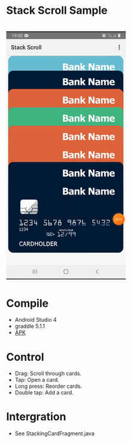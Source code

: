 
Stack Scroll Sample
===================================
![](screenshots/main.gif)
===================================
# Compile
- Android Studio 4
- graddle 5.1.1
- [APK](https://github.com/hucancode/StackScroll/releases)

# Control
- Drag: Scroll through cards.
- Tap: Open a card.
- Long press: Reorder cards.
- Double tap: Add a card.

# Intergration
- See StackingCardFragment.java